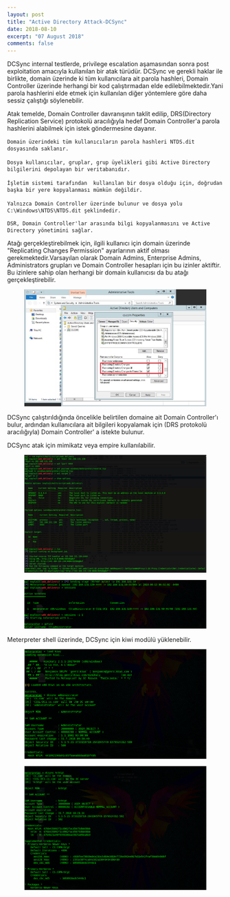 ```yaml
---
layout: post
title: "Active Directory Attack-DCSync"
date: 2018-08-10
excerpt: "07 August 2018"
comments: false
---
```

DCSync internal testlerde, privilege escalation aşamasından sonra post exploitation amacıyla kullanılan bir atak türüdür. DCSync ve gerekli haklar ile birlikte, domain üzerinde ki tüm kullanıcılara ait parola hashleri,  Domain Controller üzerinde herhangi bir kod çalıştırmadan elde edilebilmektedir.Yani parola hashlerini elde etmek için kullanılan diğer yöntemlere göre daha sessiz çalıştığı söylenebilir.

Atak temelde, Domain Controller davranışının taklit edilip, DRS(Directory Replication Service) protokolü aracılığıyla hedef Domain Controller'a parola hashlerini alabilmek için istek göndermesine dayanır.

```` 
Domain üzerindeki tüm kullanıcıların parola hashleri NTDS.dit dosyasında saklanır.

Dosya kullanıcılar, gruplar, grup üyelikleri gibi Active Directory bilgilerini depolayan bir veritabanıdır.

İşletim sistemi tarafından  kullanılan bir dosya olduğu için, doğrudan başka bir yere kopyalanması mümkün değildir.

Yalnızca Domain Controller üzerinde bulunur ve dosya yolu C:\Windows\NTDS\NTDS.dit şeklindedir.
````

````
DSR, Domain Controller'lar arasında bilgi kopyalanmasını ve Active Directory yönetimini sağlar.
````
Atağı gerçekleştirebilmek için, ilgili kullanıcı için domain üzerinde "Replicating Changes Permission" ayarlarının aktif olması gerekmektedir.Varsayılan olarak Domain Admins, Enterprise Admins, Administrators grupları ve Domain Controller hesapları için bu izinler aktiftir. Bu izinlere sahip olan herhangi bir domain kullanıcısı da bu atağı gerçekleştirebilir.

<figure >
    <img src="/assets/img/r.jpg">
</figure>

DCSync çalıştırıldığında öncelikle belirtilen domaine ait Domain Controller'ı bulur, ardından kullanıcılara ait bilgileri kopyalamak için (DRS protokolü aracılığıyla) Domain Controller' a istekte bulunur.

DCSync atak için mimikatz veya empire kullanılabilir.

<figure >
    <img src="/assets/img/desk1.jpg">
</figure>

<figure >
    <img src="/assets/img/desk2">
</figure>

Meterpreter shell üzerinde, DCSync için kiwi modülü yüklenebilir.


<figure >
    <img src="/assets/img/desk3">
</figure>

<figure >
    <img src="/assets/img/desk4">
</figure>
 
